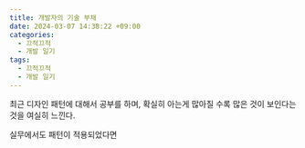 ```yaml
---
title: 개발자의 기술 부채
date: 2024-03-07 14:38:22 +09:00
categories:
  - 끄적끄적
  - 개발 일기
tags:
  - 끄적끄적
  - 개발 일기
---
```



최근 디자인 패턴에 대해서 공부를 하며, 확실히 아는게 많아질 수록 많은 것이 보인다는 것을 여실히 느낀다.

실무에서도 패턴이 적용되었다면  
